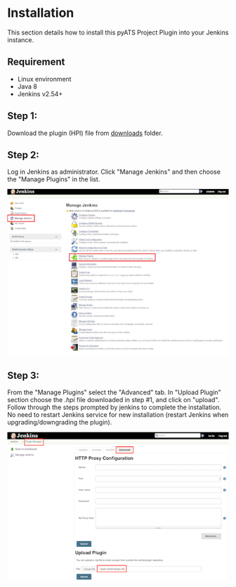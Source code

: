 # Installation

This section details how to install this pyATS Project Plugin into your Jenkins
instance.

## Requirement

- Linux environment
- Java 8
- Jenkins v2.54+

## Step 1:
Download the plugin (HPI) file from [downloads](../downloads/) folder.

## Step 2:
Log in Jenkins as administrator. Click "Manage Jenkins" and then choose the "Manage Plugins" in the list.

![](assets/images/install1.png)

## Step 3:
From the "Manage Plugins" select the "Advanced" tab. In "Upload Plugin" section choose the _.hpi_ file downloaded in step #1, and click on "upload". Follow through the steps prompted by jenkins to complete the installation. No need to restart Jenkins service for new installation (restart Jenkins when upgrading/downgrading the plugin). 

![](assets/images/install2.png)
